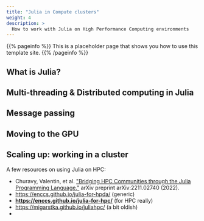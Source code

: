 ```yaml
---
title: "Julia in Compute clusters"
weight: 4
description: >
  How to work with Julia on High Performance Computing environments
---
```


{{% pageinfo %}}
This is a placeholder page that shows you how to use this template site.
{{% /pageinfo %}}

## What is Julia?

## Multi-threading & Distributed computing in Julia

## Message passing

## Moving to the GPU 

## Scaling up: working in a cluster


A few resources on using Julia on HPC:
* Churavy, Valentin, et al. ["Bridging HPC Communities through the Julia Programming Language."](https://arxiv.org/pdf/2211.02740.pdf) arXiv preprint arXiv:2211.02740 (2022).
* https://enccs.github.io/julia-for-hpda/ (generic)
* **https://enccs.github.io/julia-for-hpc/** (for HPC really)
* https://migarstka.github.io/juliahpc/ (a bit oldish)
* 